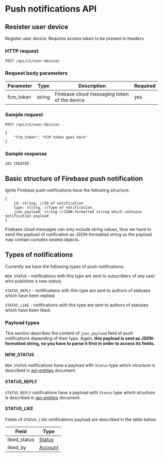 # Push notifications API

## Resister user device

Register user device. Requires access token to be present in headers

### HTTP request

```
POST /api/v1/user-devices
```

### Request body parameters

| Parameter | Type   | Description                                  | Required |
|-----------|--------|----------------------------------------------|----------|
| fcm_token | string | Firebase cloud messaging token of the device | yes      |


### Sample request

```
POST /api/v1/user-devices
```

```
{
    "fcm_token": "FCM token goes here"
}
```

### Sample response

```
201 CREATED
```

## Basic structure of Firebase push notification

Ignite Firebase push notifications have the following structure:

```
{
    id: string, //ID of notification
    type: string, //Type of notification,
    json_payload: string //JSON-formatted string which contains notification payload
}
```

Firebase cloud messages can only include string values,
thus we have to send the payload of notification as JSON-formatted string
as the payload may contain complex nested objects.

## Types of notifications

Currently we have the following types of push notifications:

`NEW_STATUS` - notifications with this type are sent to subscribers of any user who publishes a new status;

`STATUS_REPLY` - notifications with this type are sent to authors of statuses which have been replied;

`STATUS_LIKE` - notifications with this type are sent to authors of statuses which have been liked.

### Payload types

This section describes the content of `json_payload` field of push notifications
depending of their type. Again, **this payload is sent as JSON-formatted string, so you have to parse
it first in order to access its fields.**

#### NEW_STATUS

`NEW_STATUS` notifications have a payload with `Status` type which structure is described
in [api-entities](https://github.com/Prometeus-Network/ignite-back-end/blob/master/docs/api-entities.md#status)
document.

#### STATUS_REPLY

`STATUS_REPLY` notifications have a payload with `Status` type which structure is described
in [api-entities](https://github.com/Prometeus-Network/ignite-back-end/blob/master/docs/api-entities.md#status)
document.

#### STATUS_LIKE

Fields of `STATUS_LIKE` notifications payload are described in the table below.

| Field        | Type                                                                                                     |
|--------------|----------------------------------------------------------------------------------------------------------|
| liked_status | [Status](https://github.com/Prometeus-Network/ignite-back-end/blob/master/docs/api-entities.md#status)   |
| liked_by     | [Account](https://github.com/Prometeus-Network/ignite-back-end/blob/master/docs/api-entities.md#account) |
